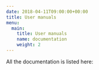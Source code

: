 ```yaml
---
date: 2018-04-11T09:00:00+00:00
title: User manuals
menu:
  main:
    title: User manuals
    name: documentation 
    weight: 2
---
```


All the documentation is listed here:


